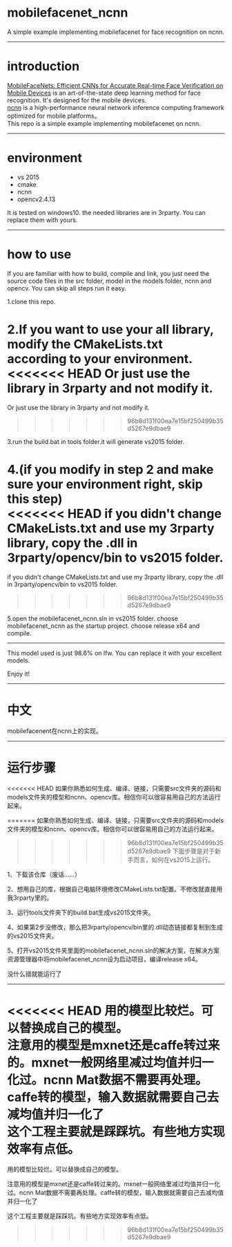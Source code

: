 # mobilefacenet_ncnn
A simple example implementing mobilefacenet for face recognition on ncnn. 

---
# introduction
[MobileFaceNets: Efficient CNNs for Accurate Real-time Face Verification on Mobile Devices](https://arxiv.org/abs/1804.07573) is an art-of-the-state deep learning method for face recognition. It's designed for the mobile devices. <br>
[ncnn](https://github.com/Tencent/ncnn) is a high-performance neural network inference computing framework optimized for mobile platforms。<br>
This repo is a simple example implementing mobilefacenet on ncnn.

---
# environment
- vs 2015
- cmake
- ncnn
- opencv2.4.13

It is tested on windows10. the needed libraries are in 3rparty. You can replace them with yours.

---
# how to use
If you are familiar with how to build, compile and link, you just need the source code files in the src folder, model in the models folder, ncnn and opencv. You can skip all steps run it easy.

1.clone this repo.

2.If you want to use your all library, modify the CMakeLists.txt according to your environment. <br>
<<<<<<< HEAD
Or just use the library in 3rparty and not modify it.
=======
  Or just use the library in 3rparty and not modify it.
>>>>>>> 96b8d131f00ea7e15bf250499b35d5267e9dbae9

3.run the build.bat in tools folder.it will generate vs2015 folder.

4.(if you modify in step 2 and make sure your environment right, skip this step)<br>
<<<<<<< HEAD
if you didn't change CMakeLists.txt and use my 3rparty library, copy the .dll in 3rparty/opencv/bin to vs2015 folder.
=======
  if you didn't change CMakeLists.txt and use my 3rparty library, copy the .dll in 3rparty/opencv/bin to vs2015 folder.
>>>>>>> 96b8d131f00ea7e15bf250499b35d5267e9dbae9

5.open the mobilefacenet_ncnn.sln in vs2015 folder. choose mobilefacenet_ncnn as the startup project. choose release x64 and compile.

---
This model used is just 98.6% on lfw. You can replace it with your excellent models.

Enjoy it!

---
# 中文
mobilefacenent在ncnn上的实现。

---
# 运行步骤
<<<<<<< HEAD
如果你熟悉如何生成、编译、链接，只需要src文件夹的源码和models文件夹的模型和ncnn、opencv库。相信你可以很容易用自己的方法运行起来。

=======
如果你熟悉如何生成、编译、链接，只需要src文件夹的源码和models文件夹的模型和ncnn、opencv库。相信你可以很容易用自己的方法运行起来。<br>
>>>>>>> 96b8d131f00ea7e15bf250499b35d5267e9dbae9
下面步骤是对于新手而言，如何在vs2015上运行。

1、下载该仓库（废话……）

2、想用自己的库，根据自己电脑环境修改CMakeLists.txt配置。不修改就直接用我3rparty里的。

3、运行tools文件夹下的build.bat生成vs2015文件夹。

4、如果第2步没修改，那么把3rparty/opencv/bin里的.dll动态链接都复制到生成的vs2015文件夹。

5、打开vs2015文件夹里面的mobilefacenet_ncnn.sln的解决方案，在解决方案资源管理器中将mobilefacenet_ncnn设为启动项目，编译release x64。

没什么错就能运行了

---
<<<<<<< HEAD
用的模型比较烂。可以替换成自己的模型。<br>
注意用的模型是mxnet还是caffe转过来的。mxnet一般网络里减过均值并归一化过。ncnn Mat数据不需要再处理。caffe转的模型，输入数据就需要自己去减均值并归一化了<br>
这个工程主要就是踩踩坑。有些地方实现效率有点低。
=======
用的模型比较烂。可以替换成自己的模型。

注意用的模型是mxnet还是caffe转过来的。mxnet一般网络里减过均值并归一化过。ncnn Mat数据不需要再处理。caffe转的模型，输入数据就需要自己去减均值并归一化了

这个工程主要就是踩踩坑。有些地方实现效率有点低。
>>>>>>> 96b8d131f00ea7e15bf250499b35d5267e9dbae9
